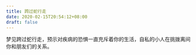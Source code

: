```yaml
---
title: 跨过蛇行走
date: 2020-02-15T20:54:12+08:00
draft: false
---
```


梦见跨过蛇行走，预示对疾病的恐惧一直充斥着你的生活，自私的小人在挑拨离间你和朋友们的关系。